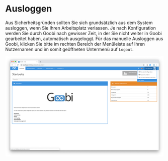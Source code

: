 # Ausloggen

Aus Sicherheitsgründen sollten Sie sich grundsätzlich aus dem System ausloggen, wenn Sie Ihren Arbeitsplatz verlassen. Je nach Konfiguration werden Sie durch Goobi nach gewisser Zeit, in der Sie nicht weiter in Goobi gearbeitet haben, automatisch ausgeloggt. Für das manuelle Ausloggen aus Goobi, klicken Sie bitte im rechten Bereich der Menüleiste auf Ihren Nutzernamen und im somit geöffneten Untermenü auf `Logout`. 

![Untermenü für den Logout](screen_de.png)